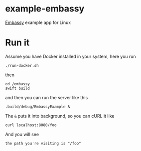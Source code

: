 # example-embassy
[Embassy](https://github.com/envoy/Embassy) example app for Linux

# Run it

Assume you have Docker installed in your system, here you run

```
./run-docker.sh
```

then 

```
cd /embassy
swift build
```

and then you can run the server like this

```
.build/debug/EmbassyExample &
```

The `&` puts it into background, so you can cURL it like

```
curl localhost:8080/foo
```

And you will see

```
the path you're visiting is "/foo"
```
